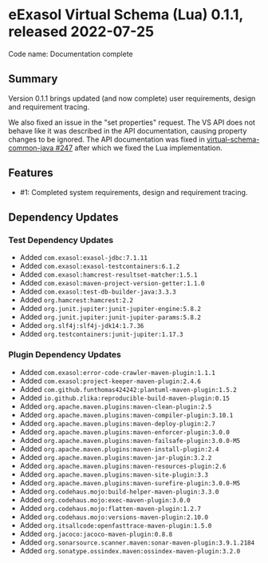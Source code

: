 # eExasol Virtual Schema (Lua) 0.1.1, released 2022-07-25

Code name: Documentation complete

## Summary

Version 0.1.1 brings updated (and now complete) user requirements, design and requirement tracing.

We also fixed an issue in the "set properties" request. The VS API does not behave like it was described in the API documentation, causing property changes to be ignored. The API documentation was fixed in [virtual-schema-common-java #247](https://github.com/exasol/virtual-schema-common-java/issues/247) after which we fixed the Lua implementation. 

## Features

* #1: Completed system requirements, design and requirement tracing.

## Dependency Updates

### Test Dependency Updates

* Added `com.exasol:exasol-jdbc:7.1.11`
* Added `com.exasol:exasol-testcontainers:6.1.2`
* Added `com.exasol:hamcrest-resultset-matcher:1.5.1`
* Added `com.exasol:maven-project-version-getter:1.1.0`
* Added `com.exasol:test-db-builder-java:3.3.3`
* Added `org.hamcrest:hamcrest:2.2`
* Added `org.junit.jupiter:junit-jupiter-engine:5.8.2`
* Added `org.junit.jupiter:junit-jupiter-params:5.8.2`
* Added `org.slf4j:slf4j-jdk14:1.7.36`
* Added `org.testcontainers:junit-jupiter:1.17.3`

### Plugin Dependency Updates

* Added `com.exasol:error-code-crawler-maven-plugin:1.1.1`
* Added `com.exasol:project-keeper-maven-plugin:2.4.6`
* Added `com.github.funthomas424242:plantuml-maven-plugin:1.5.2`
* Added `io.github.zlika:reproducible-build-maven-plugin:0.15`
* Added `org.apache.maven.plugins:maven-clean-plugin:2.5`
* Added `org.apache.maven.plugins:maven-compiler-plugin:3.10.1`
* Added `org.apache.maven.plugins:maven-deploy-plugin:2.7`
* Added `org.apache.maven.plugins:maven-enforcer-plugin:3.0.0`
* Added `org.apache.maven.plugins:maven-failsafe-plugin:3.0.0-M5`
* Added `org.apache.maven.plugins:maven-install-plugin:2.4`
* Added `org.apache.maven.plugins:maven-jar-plugin:3.2.2`
* Added `org.apache.maven.plugins:maven-resources-plugin:2.6`
* Added `org.apache.maven.plugins:maven-site-plugin:3.3`
* Added `org.apache.maven.plugins:maven-surefire-plugin:3.0.0-M5`
* Added `org.codehaus.mojo:build-helper-maven-plugin:3.3.0`
* Added `org.codehaus.mojo:exec-maven-plugin:3.0.0`
* Added `org.codehaus.mojo:flatten-maven-plugin:1.2.7`
* Added `org.codehaus.mojo:versions-maven-plugin:2.10.0`
* Added `org.itsallcode:openfasttrace-maven-plugin:1.5.0`
* Added `org.jacoco:jacoco-maven-plugin:0.8.8`
* Added `org.sonarsource.scanner.maven:sonar-maven-plugin:3.9.1.2184`
* Added `org.sonatype.ossindex.maven:ossindex-maven-plugin:3.2.0`
